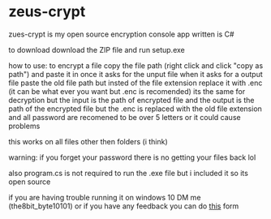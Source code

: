 # zeus-crypt
zues-crypt is my open source encryption console app written is C# 

to download download the ZIP file and run setup.exe

how to use:
to encrypt a file copy the file path (right click and click "copy as path") and paste it in once it asks for the unput file
when it asks for a output file paste the old file path but insted of the file extension replace it with .enc (it can be what ever you want but .enc is recomended)
its the same for decryption but the input is the path of encrypted file and the output is the path of the encrypted file but the .enc is replaced with the
old file extension
and all password are recomened to be over 5 letters or it could cause problems

this works on all files other then folders (i think)

warning: if you forget your password there is no getting your files back lol

also program.cs is not required to run the .exe file but i included it so its open source

if you are having trouble running it on windows 10 DM me (the8bit_byte10101) or if you have any feedback you can do [this](https://forms.gle/fVSKazuVCtA4TzFE7) form
